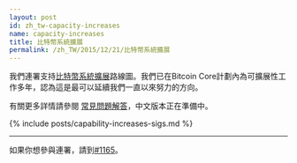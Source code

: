 ```yaml
---
layout: post
id: zh_tw-capacity-increases
name: capacity-increases
title: 比特幣系統擴展
permalink: /zh_TW/2015/12/21/比特幣系統擴展
---
```


我們連署支持[比特幣系統擴展][1]路線圖。我們已在Bitcoin
Core計劃內為可擴展性工作多年，認為這是最可以延續我們一直以來努力的方向。

有關更多詳情請參閱 [常見問題解答][FAQ]，中文版本正在準備中。

{% include posts/capability-increases-sigs.md %}

---

如果你想參與連署，請到[#1165](https://github.com/bitcoin-dot-org/bitcoin.org/pull/1165)。

[1]: https://lists.linuxfoundation.org/pipermail/bitcoin-dev/2015-December/011865.html
[FAQ]: /en/2015/12/23/capacity-increases-faq
